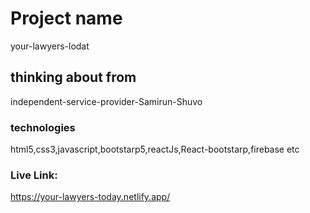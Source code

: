 # Project name

your-lawyers-lodat

## thinking about from

independent-service-provider-Samirun-Shuvo

### technologies 
html5,css3,javascript,bootstarp5,reactJs,React-bootstarp,firebase etc
### Live Link:
https://your-lawyers-today.netlify.app/

